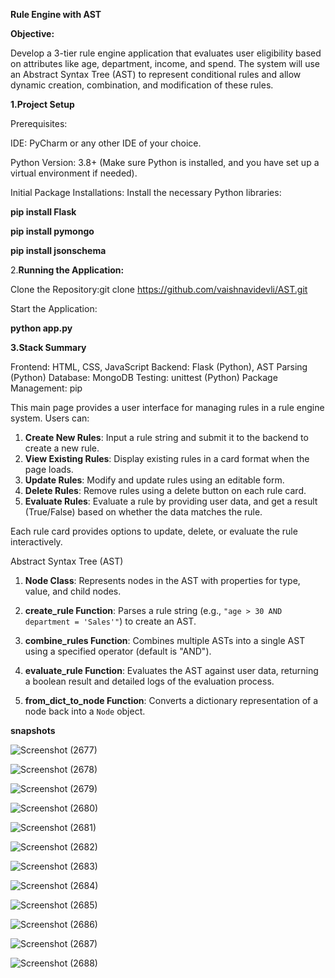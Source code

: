 **Rule Engine with AST**

**Objective:**

Develop a 3-tier rule engine application that evaluates user eligibility based on attributes like age, department, income, and spend. The system will use an Abstract Syntax Tree (AST) to represent conditional rules and allow dynamic creation, combination, and modification of these rules.

**1.Project Setup**
   
Prerequisites:

IDE: PyCharm or any other IDE of your choice.

Python Version: 3.8+ (Make sure Python is installed, and you have set up a virtual environment if needed).

Initial Package Installations:
Install the necessary Python libraries:

**pip install Flask**

**pip install pymongo**

**pip install jsonschema**

2.**Running the Application:**

Clone the Repository:git clone https://github.com/vaishnavidevli/AST.git


Start the Application:

**python app.py**

**3.Stack Summary**

Frontend: HTML, CSS, JavaScript
Backend: Flask (Python), AST Parsing (Python)
Database: MongoDB
Testing: unittest (Python)
Package Management: pip

This main page provides a user interface for managing rules in a rule engine system. Users can:

1. **Create New Rules**: Input a rule string and submit it to the backend to create a new rule.
2. **View Existing Rules**: Display existing rules in a card format when the page loads.
3. **Update Rules**: Modify and update rules using an editable form.
4. **Delete Rules**: Remove rules using a delete button on each rule card.
5. **Evaluate Rules**: Evaluate a rule by providing user data, and get a result (True/False) based on whether the data matches the rule.

Each rule card provides options to update, delete, or evaluate the rule interactively.

Abstract Syntax Tree (AST) 

1. **Node Class**: Represents nodes in the AST with properties for type, value, and child nodes.

2. **create_rule Function**: Parses a rule string (e.g., `"age > 30 AND department = 'Sales'"`) to create an AST.

3. **combine_rules Function**: Combines multiple ASTs into a single AST using a specified operator (default is "AND").

4. **evaluate_rule Function**: Evaluates the AST against user data, returning a boolean result and detailed logs of the evaluation process.

5. **from_dict_to_node Function**: Converts a dictionary representation of a node back into a `Node` object.
   

**snapshots**

![Screenshot (2677)](https://github.com/user-attachments/assets/01cf1d09-80fd-4450-af35-1596ab15040b)


![Screenshot (2678)](https://github.com/user-attachments/assets/54e62164-6453-4be4-9359-995f7bb5bb40)


![Screenshot (2679)](https://github.com/user-attachments/assets/6200b558-c182-4d1c-a145-9db3b4d2b2e8)


![Screenshot (2680)](https://github.com/user-attachments/assets/cc38f21f-d75d-4f62-af67-aaa9a38dbd5a)


![Screenshot (2681)](https://github.com/user-attachments/assets/b94fa5a6-57d3-452a-a185-56e1006fc632)


![Screenshot (2682)](https://github.com/user-attachments/assets/d44faec5-60c9-4fcc-b3a5-1d662e97adf3)


![Screenshot (2683)](https://github.com/user-attachments/assets/8892b5b9-ca24-4f7a-b9b4-5c6c0ed2fd90)


![Screenshot (2684)](https://github.com/user-attachments/assets/14dabe14-7a64-46e7-9917-e81fa40bc0fb)


![Screenshot (2685)](https://github.com/user-attachments/assets/30623a99-3b94-4197-92fd-62f0a3b23e2f)


![Screenshot (2686)](https://github.com/user-attachments/assets/fa406489-40cd-49f0-8c19-7e3b0960fe35)


![Screenshot (2687)](https://github.com/user-attachments/assets/b183fc5a-ced4-451a-a392-fa8ae0caf473)


![Screenshot (2688)](https://github.com/user-attachments/assets/cf9364a9-f4a7-4ae7-b550-eb845bd16c03)

